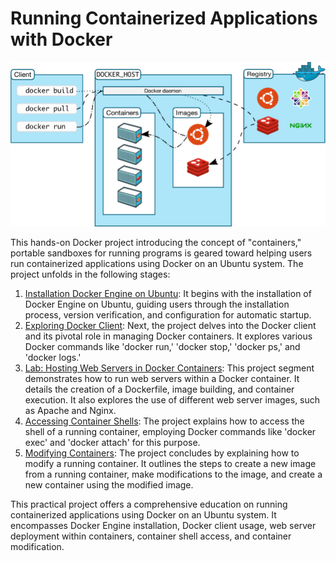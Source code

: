 # Running Containerized Applications with Docker
![Untitled](docs/assets/images/overview.png)

This hands-on Docker project introducing the concept of "containers," portable sandboxes for running programs is geared toward helping users run containerized applications using Docker on an Ubuntu system. The project unfolds in the following stages:

1. [Installation Docker Engine on Ubuntu](1-installing-docker-engine-on-ubuntu.md): It begins with the installation of Docker Engine on Ubuntu, guiding users through the installation process, version verification, and configuration for automatic startup.
2. [Exploring Docker Client](2-the-docker-client.md): Next, the project delves into the Docker client and its pivotal role in managing Docker containers. It explores various Docker commands like 'docker run,' 'docker stop,' 'docker ps,' and 'docker logs.'
3. [Lab: Hosting Web Servers in Docker Containers](3-lab-running-webservers-in-a-docker-container.md): This project segment demonstrates how to run web servers within a Docker container. It details the creation of a Dockerfile, image building, and container execution. It also explores the use of different web server images, such as Apache and Nginx.
4. [Accessing Container Shells](4-getting-shell-access-to-a-container.md): The project explains how to access the shell of a running container, employing Docker commands like 'docker exec' and 'docker attach' for this purpose.
5. [Modifying Containers](5-modifying-a-container.md): The project concludes by explaining how to modify a running container. It outlines the steps to create a new image from a running container, make modifications to the image, and create a new container using the modified image.

This practical project offers a comprehensive education on running containerized applications using Docker on an Ubuntu system. It encompasses Docker Engine installation, Docker client usage, web server deployment within containers, container shell access, and container modification.
